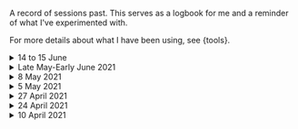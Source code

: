 A record of sessions past. This serves as a logbook for me and a reminder of what I've experimented with.

For more details about what I have been using, see {tools}.

<details closed>
	<summary>14 to 15 June </summary>

Tapes 0052, 0060, 0062

Sessions with:

- {Norns} + grid
	- {cheat codes}
	- granchild
	- {subsets}
- Field recordings

</details>

<details closed>
	<summary>Late May-Early June 2021</summary>

Tapes 0028 to 0040

Sessions with:

- {Norns}
	- twine (granulator)
	- {subsets}
- Field recordings (water down a drain)
- Samples - glia's yelidek

Layering using tape:

1. Subsets piano
2. Field recordings through twine
3. Samples through twine

</details>

<details closed>
	<summary>8 May 2021</summary>

Session with:

- {Norns}
	- twine (granulator)
- Hologram Microcosm (Mosaic mode, mostly)
- Field recordings (water down a drain)
- Samples - glia's yelidek

Sound vs music; textures; micro-sounds; sounds within sounds. Bubbling waters, underwater, submerged, filtering, clicks. 

</details>

<details closed>
	<summary>5 May 2021</summary>

Session with:

- {Norns}
	- twine (granulator)
	- {subsets}
- Field recordings ('field' meaning the bathroom -- there was a most amazing sound when the water was emptying from O's bathtub)

Thinking about: (a) how to combine sounds & music; (b) what is the significance of discovering sounds within sounds; (c) how to listen, how to perform, how to listen when not performing.

</details>

<details closed>
	<summary>27 April 2021</summary>

Gurgles - rivulets - water - streams - depths - underground - life

Session with:

- {Norns}
	- twine (granulator)
- Field recordings (water_under_the_fridge_edited.wav)

</details>

<details closed>
	<summary>24 April 2021</summary>
	
Session with:

- {Norns}
	- {subsets}
- {Ableton}
- {Prosody}
- {Confetti}, "chopper"

</details>


<details closed>
	<summary>10 April 2021</summary>

![210414](../media/image/210414.jpg)
	
Session with:

- {Norns}
	- {subsets}
- {Ableton}
- {Prosody}

</details>
